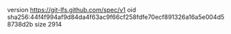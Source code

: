 version https://git-lfs.github.com/spec/v1
oid sha256:44f4f994af9d84da4f63ac9f66cf258fdfe70ecf891326a16a5e004d58738d2b
size 2914
